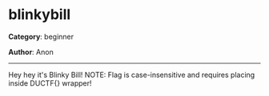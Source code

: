 blinkybill
============

**Category**: beginner

**Author**: Anon

---

  Hey hey it's Blinky Bill!
  NOTE: Flag is case-insensitive and requires placing inside DUCTF{} wrapper!
